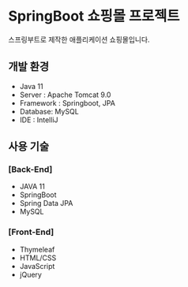 # SpringBoot 쇼핑몰 프로젝트

스프링부트로 제작한 애플리케이션 쇼핑몰입니다.

## 개발 환경
* Java 11
* Server : Apache Tomcat 9.0
* Framework : Springboot, JPA
* Database: MySQL
* IDE : IntelliJ

## 사용 기술
### [Back-End]
* JAVA 11
* SpringBoot
* Spring Data JPA
* MySQL

### [Front-End]
* Thymeleaf
* HTML/CSS
* JavaScript
* jQuery
